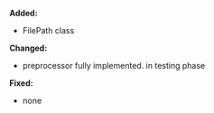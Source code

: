 **Added:**
* FilePath class

**Changed:**
* preprocessor fully implemented. in testing phase

**Fixed:**
* none
